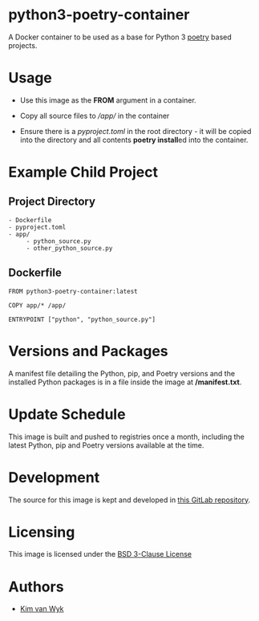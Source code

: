 # python3-poetry-container
A Docker container to be used as a base for Python 3 [poetry](https://poetry.eustace.io) based projects.

# Usage

* Use this image as the **FROM** argument in a container.

* Copy all source files to */app/* in the container

* Ensure there is a *pyproject.toml* in the root directory - it will be copied into the directory and all contents **poetry install**ed into the container.

# Example Child Project

## Project Directory

```
- Dockerfile
- pyproject.toml
- app/
     - python_source.py
     - other_python_source.py
```

## Dockerfile

``` docker
FROM python3-poetry-container:latest

COPY app/* /app/

ENTRYPOINT ["python", "python_source.py"]

```

# Versions and Packages

A manifest file detailing the Python, pip, and Poetry versions and the installed Python packages is in a file inside the image at **/manifest.txt**.

# Update Schedule

This image is built and pushed to registries once a month, including the latest Python, pip and Poetry versions available at the time.

# Development

The source for this image is kept and developed in [this GitLab repository](https://gitlab.com/kimvanwyk/python3-poetry-container).

# Licensing

This image is licensed under the [BSD 3-Clause License](https://gitlab.com/kimvanwyk/python3-poetry-container/-/blob/d6104a25a33c7f3f584a09475ef1863a1224cf7c/LICENSE)

# Authors

* [Kim van Wyk](https://gitlab.com/kimvanwyk)
